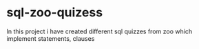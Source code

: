 # sql-zoo-quizess
In this project i have created different sql quizzes from zoo which implement  statements, clauses